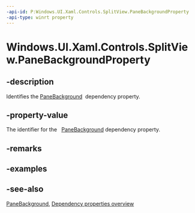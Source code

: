 ```yaml
---
-api-id: P:Windows.UI.Xaml.Controls.SplitView.PaneBackgroundProperty
-api-type: winrt property
---
```


<!-- Property syntax
public Windows.UI.Xaml.DependencyProperty PaneBackgroundProperty { get; }
-->

# Windows.UI.Xaml.Controls.SplitView.PaneBackgroundProperty

## -description
Identifies the [PaneBackground](splitview_panebackground.md)  dependency property.



## -property-value
The identifier for the   [PaneBackground](splitview_panebackground.md) dependency property.

## -remarks

## -examples

## -see-also
[PaneBackground](splitview_panebackground.md), [Dependency properties overview](/windows/uwp/xaml-platform/dependency-properties-overview)
